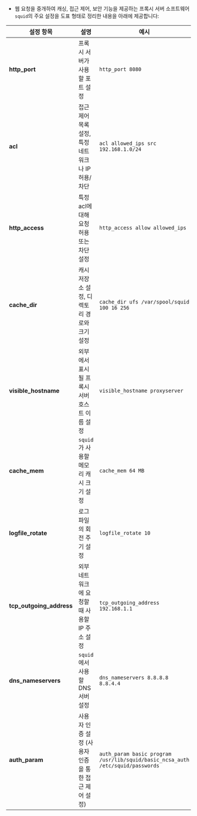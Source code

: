 - 웹 요청을 중개하여 캐싱, 접근 제어, 보안 기능을 제공하는 프록시 서버 소프트웨어
`squid`의 주요 설정을 도표 형태로 정리한 내용을 아래에 제공합니다:

| **설정 항목**                | **설명**                          | **예시**                                                                         |
| ------------------------ | ------------------------------- | ------------------------------------------------------------------------------ |
| **http_port**            | 프록시 서버가 사용할 포트 설정               | `http_port 8080`                                                               |
| **acl**                  | 접근 제어 목록 설정, 특정 네트워크나 IP 허용/차단  | `acl allowed_ips src 192.168.1.0/24`                                           |
| **http_access**          | 특정 acl에 대해 요청 허용 또는 차단 설정       | `http_access allow allowed_ips`                                                |
| **cache_dir**            | 캐시 저장소 설정, 디렉토리 경로와 크기 설정       | `cache_dir ufs /var/spool/squid 100 16 256`                                    |
| **visible_hostname**     | 외부에서 표시될 프록시 서버 호스트 이름 설정       | `visible_hostname proxyserver`                                                 |
| **cache_mem**            | `squid`가 사용할 메모리 캐시 크기 설정       | `cache_mem 64 MB`                                                              |
| **logfile_rotate**       | 로그 파일의 회전 주기 설정                 | `logfile_rotate 10`                                                            |
| **tcp_outgoing_address** | 외부 네트워크에 요청할 때 사용할 IP 주소 설정     | `tcp_outgoing_address 192.168.1.1`                                             |
| **dns_nameservers**      | `squid`에서 사용할 DNS 서버 설정         | `dns_nameservers 8.8.8.8 8.8.4.4`                                              |
| **auth_param**           | 사용자 인증 설정 (사용자 인증을 통한 접근 제어 설정) | `auth_param basic program /usr/lib/squid/basic_ncsa_auth /etc/squid/passwords` |

